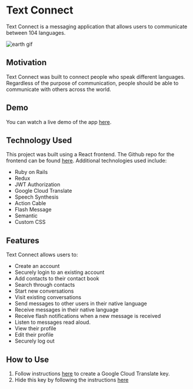 # Text Connect

Text Connect is a messaging application that allows users to communicate between 104 languages.

![earth gif](https://media.giphy.com/media/l1KVcrdl7rJpFnY2s/giphy.gif)

## Motivation

Text Connect was built to connect people who speak different languages. Regardless of the purpose of communication, people should be able to communicate with others across the world.

## Demo
You can watch a live demo of the app [here](https://www.youtube.com/watch?v=GezKCrnQ5iE).

## Technology Used
This project was built using a React frontend. The Github repo for the frontend can be found [here](https://github.com/danasevcik/textconnect-frontend). Additional technologies used include:
* Ruby on Rails
* Redux
* JWT Authorization
* Google Cloud Translate
* Speech Synthesis
* Action Cable
* Flash Message
* Semantic
* Custom CSS

## Features
Text Connect allows users to:
* Create an account
* Securely login to an existing account
* Add contacts to their contact book
* Search through contacts
* Start new conversations
* Visit existing conversations
* Send messages to other users in their native language
* Receive messages in their native language
* Receive flash notifications when a new message is received
* Listen to messages read aloud.
* View their profile  
* Edit their profile
* Securely log out

## How to Use
1. Follow instructions [here](https://cloud.google.com/translate/docs/quickstarts) to create a Google Cloud Translate key.
2. Hide this key by following the  instructions [here](https://github.com/bkeepers/dotenv)
